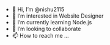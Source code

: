 - 👋 Hi, I’m @nishu2115
- 👀 I’m interested in Website Designer
- 🌱 I’m currently learning Node.js
- 💞️ I’m looking to collaborate
- 📫 How to reach me ...

<!---
nishu2115/nishu2115 is a ✨ special ✨ repository because its `README.md` (this file) appears on your GitHub profile.
You can click the Preview link to take a look at your changes.
--->
